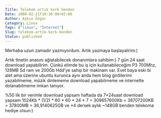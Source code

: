 ```yaml
---
Title: Telekom artık kork benden
Date: 2008-02-21T10:36:00+03:00
Author: Aşkın Özgür
Category: Linux
Tags: ["linux", "İnternet"]
Slug: telekom-artik-kork-benden
Status: published
---
```


Merhaba uzun zamadır yazmıyordum. Artık yazmaya başlayalirim:)

Artık ttnetin anasını ağlatabilecek donanımlara sahibim:) 7 gün 24 saat download yapabilirim.
Çünkü elimde bu iş için kullanabileceğim P3 700Mhz, 128MB Sd ram ve 200Gb Hdd’ye sahip bir makinam var.
Evet baya eski bi alet ama üzerine ubuntu kurunca aynı anda hem blog girdilerimi yazabilmeme, müzik dinlememe download yapabilmeme ve internette dolanabilmeme imkan tanıyor.

%50 lik bir verimle download yapsam haftada da 7*24saat download yapsam 1024Kb * (1/2) * 60 * 60 * 24 * 7 = 309657600Kb = 38707200KB = 37800MB = 36,9140625GB ve *4 dersek aylık ~148GB benden telekoma hediye olsun:)

